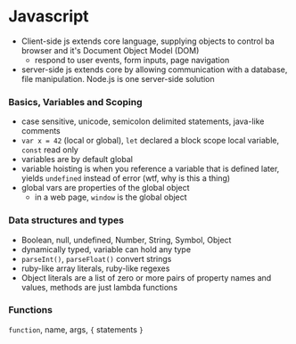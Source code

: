 # Javascript
- Client-side js extends core language, supplying objects to control ba browser and it's Document Object Model (DOM)
  - respond to user events, form inputs, page navigation
- server-side js extends core by allowing communication with a database, file manipulation. Node.js is one server-side solution

### Basics, Variables and Scoping
- case sensitive, unicode, semicolon delimited statements, java-like comments
- `var x = 42` (local or global), `let` declared a block scope local variable, `const` read only
- variables are by default global
- variable hoisting is when you reference a variable that is defined later, yields `undefined` instead of error (wtf, why is this a thing)
- global vars are properties of the global object
  - in a web page, `window` is the global object

### Data structures and types
- Boolean, null, undefined, Number, String, Symbol, Object
- dynamically typed, variable can hold any type
- `parseInt()`, `parseFloat()` convert strings 
- ruby-like array literals, ruby-like regexes
- Object literals are a list of zero or more pairs of property names and values, methods are just lambda functions

### Functions
`function`, name, args, `{` statements `}`
